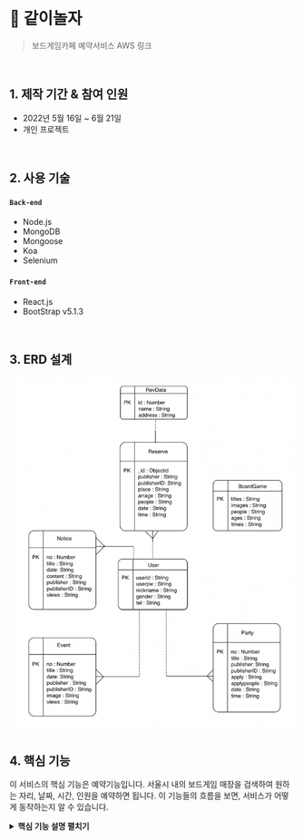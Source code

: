 # 📌  같이놀자
> 보드게임카페 예약서비스
> AWS 링크

<br>

## 1. 제작 기간 & 참여 인원
- 2022년 5월 16일 ~ 6월 21일
- 개인 프로젝트

<br>

## 2. 사용 기술
#### `Back-end`
  - Node.js
  - MongoDB
  - Mongoose
  - Koa
  - Selenium

#### `Front-end`
  - React.js 
  - BootStrap v5.1.3

<br>

## 3. ERD 설계
![](https://raw.githubusercontent.com/rkdxodnjs94/image/main/gachinolja%20ERD.png)

## 4. 핵심 기능
이 서비스의 핵심 기능은 예약기능입니다.
서울시 내의 보드게임 매장을 검색하여 원하는 자리, 날짜, 시간, 인원을 예약하면 됩니다.
이 기능들의 흐름을 보면, 서비스가 어떻게 동작하는지 알 수 있습니다.

<details>
<summary><b>핵심 기능 설명 펼치기</b></summary>
<div markdown="1">
  
### 4.1. 전체 흐름
![](https://raw.githubusercontent.com/rkdxodnjs94/image/main/flowpoint.png)

### 4.2. 사용자 요청
![](https://raw.githubusercontent.com/rkdxodnjs94/image/main/flow1.png)

- **URL 정규식 체크** :pushpin: [코드 확인](https://github.com/rkdxodnjs94/gachinolja/blob/frontend/frontend/src/pages/SignUp.js)
  - React.js로 렌더링된 화면단에서, 사용자가 등록을 시도한 URL의 모양새를 정규식으로 확인합니다.
  - URL의 모양새가 아닌 경우, 에러 메세지를 띄웁니다.

- **Axios 비동기 요청** :pushpin: [코드 확인](https://github.com/rkdxodnjs94/gachinolja/blob/frontend/frontend/src/pages/SignUp.js)
  - URL의 모양새인 경우, 컨텐츠를 등록하는 POST 요청을 비동기로 날립니다.

### 4.3. mongoose & Service

![](https://raw.githubusercontent.com/rkdxodnjs94/image/main/flow2.png)

- **mongoose** :pushpin: [코드 확인](https://github.com/rkdxodnjs94/gachiback/blob/main/src/models/user.js)
  - mongoose에서 schema 모델을 생성합니다.

- **index** :pushpin: [코드 확인](https://github.com/rkdxodnjs94/gachiback/blob/main/src/api/user/index.js)
  - 그 모델을 토대로 app의 index에서 url을 통해 요청합니다.

### 4.4. Controller

![](https://raw.githubusercontent.com/rkdxodnjs94/image/main/flow3.png)

- **결과 응답** :pushpin: [코드 확인](https://github.com/rkdxodnjs94/gachiback/blob/main/src/api/user/user.ctrl.js)
  - 요청받은 url을 토대로 데이터가 잘 들어왔는지 로직처리를 합니다.

- **DB에 저장** :pushpin:
  - 로직처리를 마친 후, api의 url로 mongoDB 서버에 데이터를 저장합니다.

- **컨텐츠 저장** :pushpin:
  - 저장된 컨텐츠는 다시 mongoDB - Controller - index를 거쳐 화면단에 송출됩니다.

</div>
</details>

</br>

